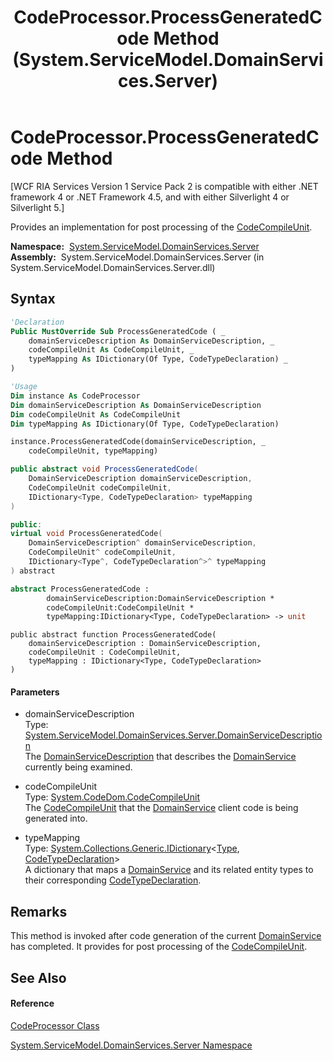 ﻿---
title: CodeProcessor.ProcessGeneratedCode Method  (System.ServiceModel.DomainServices.Server)
TOCTitle: ProcessGeneratedCode Method
ms:assetid: M:System.ServiceModel.DomainServices.Server.CodeProcessor.ProcessGeneratedCode(System.ServiceModel.DomainServices.Server.DomainServiceDescription,System.CodeDom.CodeCompileUnit,System.Collections.Generic.IDictionary{System.Type,System.CodeDom.CodeTypeDeclaration})
ms:mtpsurl: https://msdn.microsoft.com/en-us/library/system.servicemodel.domainservices.server.codeprocessor.processgeneratedcode(v=VS.91)
ms:contentKeyID: 28755400
ms.date: 01/27/2012
mtps_version: v=VS.91
f1_keywords:
- System.ServiceModel.DomainServices.Server.CodeProcessor.ProcessGeneratedCode
dev_langs:
- CSharp
- JScript
- VB
- FSharp
- c++
api_location:
- System.ServiceModel.DomainServices.Server.dll
api_name:
- System.ServiceModel.DomainServices.Server.CodeProcessor.ProcessGeneratedCode
api_type:
- Managed
topic_type:
- apiref
- kbSyntax
product_family_name: VS
ROBOTS: INDEX,FOLLOW
---

# CodeProcessor.ProcessGeneratedCode Method

\[WCF RIA Services Version 1 Service Pack 2 is compatible with either .NET framework 4 or .NET Framework 4.5, and with either Silverlight 4 or Silverlight 5.\]

Provides an implementation for post processing of the [CodeCompileUnit](https://msdn.microsoft.com/en-us/library/tk9160f6).

**Namespace:**  [System.ServiceModel.DomainServices.Server](ff423220\(v=vs.91\).md)  
**Assembly:**  System.ServiceModel.DomainServices.Server (in System.ServiceModel.DomainServices.Server.dll)

## Syntax

``` vb
'Declaration
Public MustOverride Sub ProcessGeneratedCode ( _
    domainServiceDescription As DomainServiceDescription, _
    codeCompileUnit As CodeCompileUnit, _
    typeMapping As IDictionary(Of Type, CodeTypeDeclaration) _
)
```

``` vb
'Usage
Dim instance As CodeProcessor
Dim domainServiceDescription As DomainServiceDescription
Dim codeCompileUnit As CodeCompileUnit
Dim typeMapping As IDictionary(Of Type, CodeTypeDeclaration)

instance.ProcessGeneratedCode(domainServiceDescription, _
    codeCompileUnit, typeMapping)
```

``` csharp
public abstract void ProcessGeneratedCode(
    DomainServiceDescription domainServiceDescription,
    CodeCompileUnit codeCompileUnit,
    IDictionary<Type, CodeTypeDeclaration> typeMapping
)
```

``` c++
public:
virtual void ProcessGeneratedCode(
    DomainServiceDescription^ domainServiceDescription, 
    CodeCompileUnit^ codeCompileUnit, 
    IDictionary<Type^, CodeTypeDeclaration^>^ typeMapping
) abstract
```

``` fsharp
abstract ProcessGeneratedCode : 
        domainServiceDescription:DomainServiceDescription * 
        codeCompileUnit:CodeCompileUnit * 
        typeMapping:IDictionary<Type, CodeTypeDeclaration> -> unit 
```

``` jscript
public abstract function ProcessGeneratedCode(
    domainServiceDescription : DomainServiceDescription, 
    codeCompileUnit : CodeCompileUnit, 
    typeMapping : IDictionary<Type, CodeTypeDeclaration>
)
```

#### Parameters

  - domainServiceDescription  
    Type: [System.ServiceModel.DomainServices.Server.DomainServiceDescription](ff422896\(v=vs.91\).md)  
    The [DomainServiceDescription](ff422896\(v=vs.91\).md) that describes the [DomainService](ff422911\(v=vs.91\).md) currently being examined.  

<!-- end list -->

  - codeCompileUnit  
    Type: [System.CodeDom.CodeCompileUnit](https://msdn.microsoft.com/en-us/library/tk9160f6)  
    The [CodeCompileUnit](https://msdn.microsoft.com/en-us/library/tk9160f6) that the [DomainService](ff422911\(v=vs.91\).md) client code is being generated into.  

<!-- end list -->

  - typeMapping  
    Type: [System.Collections.Generic.IDictionary](https://msdn.microsoft.com/en-us/library/s4ys34ea)\<[Type](https://msdn.microsoft.com/en-us/library/42892f65), [CodeTypeDeclaration](https://msdn.microsoft.com/en-us/library/3951ww7w)\>  
    A dictionary that maps a [DomainService](ff422911\(v=vs.91\).md) and its related entity types to their corresponding [CodeTypeDeclaration](https://msdn.microsoft.com/en-us/library/3951ww7w).  

## Remarks

This method is invoked after code generation of the current [DomainService](ff422911\(v=vs.91\).md) has completed. It provides for post processing of the [CodeCompileUnit](https://msdn.microsoft.com/en-us/library/tk9160f6).

## See Also

#### Reference

[CodeProcessor Class](ff422044\(v=vs.91\).md)

[System.ServiceModel.DomainServices.Server Namespace](ff423220\(v=vs.91\).md)

